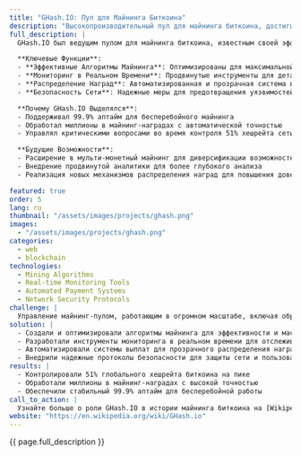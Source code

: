```yaml
---
title: "GHash.IO: Пул для Майнинга Биткоина"
description: "Высокопроизводительный пул для майнинга биткоина, достигший 51% глобального хешрейта"
full_description: |
  GHash.IO был ведущим пулом для майнинга биткоина, известным своей эффективностью, надежностью и 99.9% аптаймом. На пике своего развития GHash.IO контролировал 51% глобального хешрейта биткоина, став одним из самых влиятельных игроков в индустрии криптовалютного майнинга. Платформа предлагала надежную безопасность, инструменты мониторинга в реальном времени и автоматизированную систему выплат для майнеров, обеспечивая бесперебойную работу в масштабе.

  **Ключевые Функции**:
  - **Эффективные Алгоритмы Майнинга**: Оптимизированы для максимальной производительности
  - **Мониторинг в Реальном Времени**: Продвинутые инструменты для детальной статистики майнинга
  - **Распределение Наград**: Автоматизированная и прозрачная система выплат
  - **Безопасность Сети**: Надежные меры для предотвращения уязвимостей

  **Почему GHash.IO Выделялся**:
  - Поддерживал 99.9% аптайм для бесперебойного майнинга
  - Обработал миллионы в майнинг-наградах с автоматической точностью
  - Управлял критическими вопросами во время контроля 51% хешрейта сети биткоина

  **Будущие Возможности**:
  - Расширение в мульти-монетный майнинг для диверсификации возможностей
  - Внедрение продвинутой аналитики для более глубокого анализа
  - Реализация новых механизмов распределения наград для повышения доверия пользователей

featured: true
order: 5
lang: ru
thumbnail: "/assets/images/projects/ghash.png"
images:
  - "/assets/images/projects/ghash.png"
categories:
  - web
  - blockchain
technologies:
  - Mining Algorithms
  - Real-time Monitoring Tools
  - Automated Payment Systems
  - Network Security Protocols
challenge: |
  Управление майнинг-пулом, работающим в огромном масштабе, включая обработку более 51% глобального хешрейта сети биткоина, при поддержании надежной безопасности и 99.9% аптайма. Ключевыми задачами были обеспечение справедливости и прозрачности в распределении наград и решение вопросов сообщества о децентрализации сети.
solution: |
  - Создали и оптимизировали алгоритмы майнинга для эффективности и масштабируемости
  - Разработали инструменты мониторинга в реальном времени для отслеживания прогресса майнеров
  - Автоматизировали системы выплат для прозрачного распределения наград
  - Внедрили надежные протоколы безопасности для защиты сети и пользователей
results: |
  - Контролировали 51% глобального хешрейта биткоина на пике
  - Обработали миллионы в майнинг-наградах с высокой точностью
  - Обеспечили стабильный 99.9% аптайм для бесперебойной работы
call_to_action: |
  Узнайте больше о роли GHash.IO в истории майнинга биткоина на [Wikipedia](https://en.wikipedia.org/wiki/GHash.io).
website: "https://en.wikipedia.org/wiki/GHash.io"
---
```


{{ page.full_description }} 